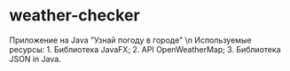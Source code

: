 # weather-checker
Приложение на Java "Узнай погоду в городе" \n
  Используемые ресурсы:
    1. Библиотека JavaFX;
    2. API OpenWeatherMap;
    3. Библиотека JSON in Java.
